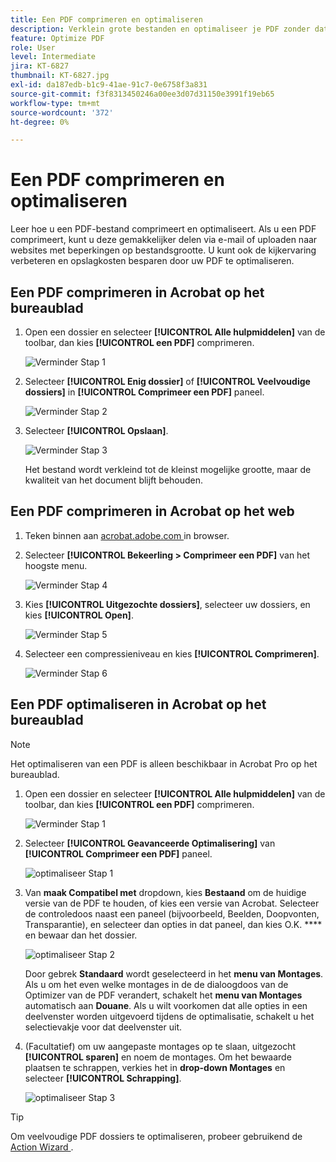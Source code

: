 ```yaml
---
title: Een PDF comprimeren en optimaliseren
description: Verklein grote bestanden en optimaliseer je PDF zonder dat dit ten koste gaat van de kwaliteit voor delen, posten of archiveren
feature: Optimize PDF
role: User
level: Intermediate
jira: KT-6827
thumbnail: KT-6827.jpg
exl-id: da187edb-b1c9-41ae-91c7-0e6758f3a831
source-git-commit: f3f8313450246a00ee3d07d31150e3991f19eb65
workflow-type: tm+mt
source-wordcount: '372'
ht-degree: 0%

---
```


# Een PDF comprimeren en optimaliseren

Leer hoe u een PDF-bestand comprimeert en optimaliseert. Als u een PDF comprimeert, kunt u deze gemakkelijker delen via e-mail of uploaden naar websites met beperkingen op bestandsgrootte. U kunt ook de kijkervaring verbeteren en opslagkosten besparen door uw PDF te optimaliseren.

## Een PDF comprimeren in Acrobat op het bureaublad

1. Open een dossier en selecteer **[!UICONTROL Alle hulpmiddelen]** van de toolbar, dan kies **[!UICONTROL een PDF]** comprimeren.

   ![ Verminder Stap 1 ](../assets/Reduce_1.png)

1. Selecteer **[!UICONTROL Enig dossier]** of **[!UICONTROL Veelvoudige dossiers]** in **[!UICONTROL Comprimeer een PDF]** paneel.

   ![ Verminder Stap 2 ](../assets/Reduce_2.png)

1. Selecteer **[!UICONTROL Opslaan]**.

   ![ Verminder Stap 3 ](../assets/Reduce_3.png)

   Het bestand wordt verkleind tot de kleinst mogelijke grootte, maar de kwaliteit van het document blijft behouden.


## Een PDF comprimeren in Acrobat op het web

1. Teken binnen aan [ acrobat.adobe.com ](https://acrobat.adobe.com/nl/nl) in browser.

1. Selecteer **[!UICONTROL Bekeerling > Comprimeer een PDF]** van het hoogste menu.

   ![ Verminder Stap 4 ](../assets/Reduce_4.png)

1. Kies **[!UICONTROL Uitgezochte dossiers]**, selecteer uw dossiers, en kies **[!UICONTROL Open]**.

   ![ Verminder Stap 5 ](../assets/Reduce_5.png)

1. Selecteer een compressieniveau en kies **[!UICONTROL Comprimeren]**.

   ![ Verminder Stap 6 ](../assets/Reduce_6.png)

## Een PDF optimaliseren in Acrobat op het bureaublad

>[!NOTE]
>
>Het optimaliseren van een PDF is alleen beschikbaar in Acrobat Pro op het bureaublad.

1. Open een dossier en selecteer **[!UICONTROL Alle hulpmiddelen]** van de toolbar, dan kies **[!UICONTROL een PDF]** comprimeren.

   ![ Verminder Stap 1 ](../assets/Reduce_1.png)

1. Selecteer **[!UICONTROL Geavanceerde Optimalisering]** van **[!UICONTROL Comprimeer een PDF]** paneel.

   ![ optimaliseer Stap 1 ](../assets/Optimize_1.png)

1. Van **maak Compatibel met** dropdown, kies **Bestaand** om de huidige versie van de PDF te houden, of kies een versie van Acrobat. Selecteer de controledoos naast een paneel (bijvoorbeeld, Beelden, Doopvonten, Transparantie), en selecteer dan opties in dat paneel, dan kies O.K. **** en bewaar dan het dossier.

   ![ optimaliseer Stap 2 ](../assets/Optimize_2.png)

   Door gebrek **Standaard** wordt geselecteerd in het **menu van Montages**. Als u om het even welke montages in de de dialoogdoos van de Optimizer van de PDF verandert, schakelt het **menu van Montages** automatisch aan **Douane**. Als u wilt voorkomen dat alle opties in een deelvenster worden uitgevoerd tijdens de optimalisatie, schakelt u het selectievakje voor dat deelvenster uit.

1. (Facultatief) om uw aangepaste montages op te slaan, uitgezocht **[!UICONTROL sparen]** en noem de montages. Om het bewaarde plaatsen te schrappen, verkies het in **drop-down Montages** en selecteer **[!UICONTROL Schrapping]**.

   ![ optimaliseer Stap 3 ](../assets/Optimize_3.png)

>[!TIP]
>
>Om veelvoudige PDF dossiers te optimaliseren, probeer gebruikend de [ Action Wizard ](../advanced-tasks/action.md).